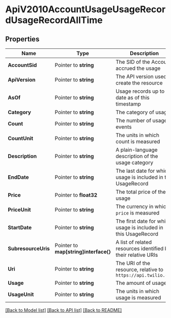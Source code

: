 # ApiV2010AccountUsageUsageRecordUsageRecordAllTime

## Properties
Name | Type | Description | Notes
------------ | ------------- | ------------- | -------------
**AccountSid** | Pointer to **string** | The SID of the Account accrued the usage |
**ApiVersion** | Pointer to **string** | The API version used to create the resource |
**AsOf** | Pointer to **string** | Usage records up to date as of this timestamp |
**Category** | Pointer to **string** | The category of usage |
**Count** | Pointer to **string** | The number of usage events |
**CountUnit** | Pointer to **string** | The units in which count is measured |
**Description** | Pointer to **string** | A plain-language description of the usage category |
**EndDate** | Pointer to **string** | The last date for which usage is included in the UsageRecord |
**Price** | Pointer to **float32** | The total price of the usage |
**PriceUnit** | Pointer to **string** | The currency in which `price` is measured |
**StartDate** | Pointer to **string** | The first date for which usage is included in this UsageRecord |
**SubresourceUris** | Pointer to **map[string]interface{}** | A list of related resources identified by their relative URIs |
**Uri** | Pointer to **string** | The URI of the resource, relative to `https://api.twilio.com` |
**Usage** | Pointer to **string** | The amount of usage |
**UsageUnit** | Pointer to **string** | The units in which usage is measured |

[[Back to Model list]](../README.md#documentation-for-models) [[Back to API list]](../README.md#documentation-for-api-endpoints) [[Back to README]](../README.md)


